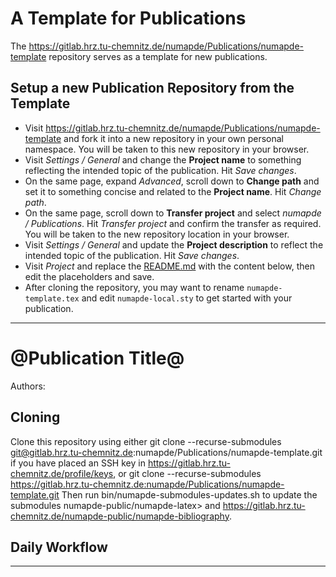 # A Template for Publications

The https://gitlab.hrz.tu-chemnitz.de/numapde/Publications/numapde-template repository serves as a template for new publications.

## Setup a new Publication Repository from the Template
* Visit https://gitlab.hrz.tu-chemnitz.de/numapde/Publications/numapde-template and fork it into a new repository in your own personal namespace.
You will be taken to this new repository in your browser.
* Visit _Settings / General_ and change the **Project name** to something reflecting the intended topic of the publication.
Hit _Save changes_.
* On the same page, expand _Advanced_, scroll down to **Change path** and set it to something concise and related to the **Project name**.
Hit _Change path_.
* On the same page, scroll down to **Transfer project** and select _numapde / Publications_.
Hit _Transfer project_ and confirm the transfer as required.
You will be taken to the new repository location in your browser.
* Visit _Settings / General_ and update the **Project description** to reflect the intended topic of the publication.
Hit _Save changes_.
* Visit _Project_ and replace the [README.md](README.md) with the content below, then edit the placeholders and save.
* After cloning the repository, you may want to rename `numapde-template.tex` and edit `numapde-local.sty` to get started with your publication.

--------------------------
# @Publication Title@
Authors:

## Cloning
Clone this repository using either
    git clone --recurse-submodules git@gitlab.hrz.tu-chemnitz.de:numapde/Publications/numapde-template.git 
if you have placed an SSH key in https://gitlab.hrz.tu-chemnitz.de/profile/keys, or 
    git clone --recurse-submodules https://gitlab.hrz.tu-chemnitz.de:numapde/Publications/numapde-template.git 
Then run 
    bin/numapde-submodules-updates.sh
to update the submodules numapde-public/numapde-latex> and https://gitlab.hrz.tu-chemnitz.de/numapde-public/numapde-bibliography.

## Daily Workflow

--------------------------

